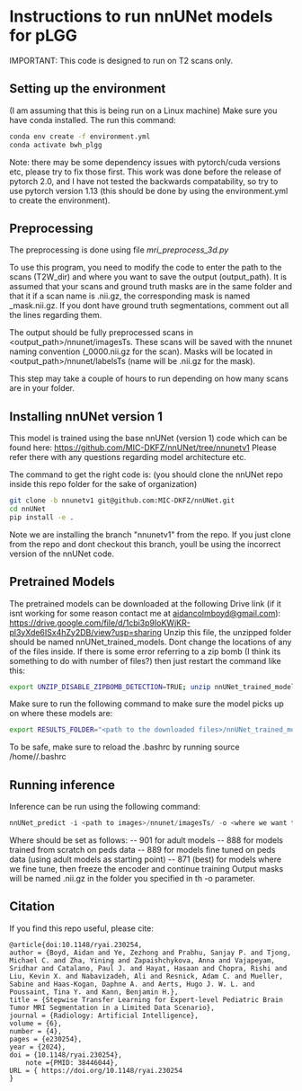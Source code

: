 # Instructions to run nnUNet models for pLGG 

IMPORTANT: This code is designed to run on T2 scans only. 

## Setting up the environment

(I am assuming that this is being run on a Linux machine)
Make sure you have conda installed. The run this command:
```bash
conda env create -f environment.yml
conda activate bwh_plgg
```
Note: there may be some dependency issues with pytorch/cuda versions etc, please try to fix those first. This work was done before the release of pytorch 2.0, and I have not tested the backwards compatability, so try to use pytorch version 1.13 (this should be done by using the environment.yml to create the environment).

## Preprocessing

The preprocessing is done using file _mri_preprocess_3d.py_

To use this program, you need to modify the code to enter the path to the scans (T2W_dir) and where you want to save the output (output_path).
It is assumed that your scans and ground truth masks are in the same folder and that it if a scan name is <scan>.nii.gz, the corresponding mask is named <scan>_mask.nii.gz. If you dont have ground truth segmentations, comment out all the lines regarding them. 
  
The output should be fully preprocessed scans in <output_path>/nnunet/imagesTs. These scans will be saved with the nnunet naming convention (<scan>_0000.nii.gz for the scan). Masks will be located in <output_path>/nnunet/labelsTs (name will be <scan>.nii.gz for the mask).
  
This step may take a couple of hours to run depending on how many scans are in your folder.

## Installing nnUNet version 1

This model is trained using the base nnUNet (version 1) code which can be found here: https://github.com/MIC-DKFZ/nnUNet/tree/nnunetv1
Please refer there with any questions regarding model architecture etc.

The command to get the right code is: (you should clone the nnUNet repo inside this repo folder for the sake of organization)
```bash
git clone -b nnunetv1 git@github.com:MIC-DKFZ/nnUNet.git
cd nnUNet
pip install -e .
```
Note we are installing the branch "nnunetv1" from the repo. If you just clone from the repo and dont checkout this branch, youll be using the incorrect version of the nnUNet code.
  
## Pretrained Models

The pretrained models can be downloaded at the following Drive link (if it isnt working for some reason contact me at aidancolmboyd@gmail.com):
https://drive.google.com/file/d/1cbi3p9IoKWjKR-pl3yXde6ISx4hZy2DB/view?usp=sharing
Unzip this file, the unzipped folder should be named nnUNet_trained_models. Dont change the locations of any of the files inside.
If there is some error referring to a zip bomb (I think its something to do with number of files?) then just restart the command like this:
```bash
export UNZIP_DISABLE_ZIPBOMB_DETECTION=TRUE; unzip nnUNet_trained_models.zip
```
  
Make sure to run the following command to make sure the model picks up on where these models are:
```bash
export RESULTS_FOLDER="<path to the downloaded files>/nnUNet_trained_models/"
```
To be safe, make sure to reload the .bashrc by running source /home/<user>/.bashrc
  

## Running inference
  
Inference can be run using the following command:
```python
nnUNet_predict -i <path to images>/nnunet/imagesTs/ -o <where we want to save the predictions> -t <task number> -m 3d_fullres --save_npz
```
Where <task number> should be set as follows: 
  -- 901 for adult models
  -- 888 for models trained from scratch on peds data
  -- 889 for models fine tuned on peds data (using adult models as starting point)
  -- 871 (best) for models where we fine tune, then freeze the encoder and continue training
Output masks will be named <scan>.nii.gz in the folder you specified in th -o parameter.

## Citation

If you find this repo useful, please cite:
```
@article{doi:10.1148/ryai.230254,
author = {Boyd, Aidan and Ye, Zezhong and Prabhu, Sanjay P. and Tjong, Michael C. and Zha, Yining and Zapaishchykova, Anna and Vajapeyam, Sridhar and Catalano, Paul J. and Hayat, Hasaan and Chopra, Rishi and Liu, Kevin X. and Nabavizadeh, Ali and Resnick, Adam C. and Mueller, Sabine and Haas-Kogan, Daphne A. and Aerts, Hugo J. W. L. and Poussaint, Tina Y. and Kann, Benjamin H.},
title = {Stepwise Transfer Learning for Expert-level Pediatric Brain Tumor MRI Segmentation in a Limited Data Scenario},
journal = {Radiology: Artificial Intelligence},
volume = {6},
number = {4},
pages = {e230254},
year = {2024},
doi = {10.1148/ryai.230254},
    note ={PMID: 38446044},
URL = { https://doi.org/10.1148/ryai.230254
}
```
